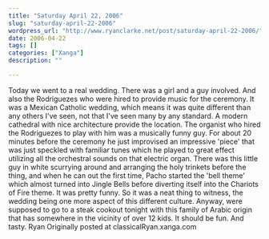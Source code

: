 ```yaml
---
title: "Saturday April 22, 2006"
slug: "saturday-april-22-2006"
wordpress_url: "http://www.ryanclarke.net/post/saturday-april-22-2006/"
date: 2006-04-22
tags: []
categories: ["Xanga"]
description: ""

---
```


Today we went to a real wedding. There was a girl and a guy involved. And also the Rodriguezes who were hired to provide music for the ceremony. It was a Mexican Catholic wedding, which means it was quite different than any others I've seen, not that I've seen many by any standard. A modern cathedral with nice architecture provide the location. The organist who hired the Rodriguezes to play with him was a musically funny guy. For about 20 minutes before the ceremony he just improvised an impressive 'piece' that was just speckled with familiar tunes which he played to great effect utilizing all the orchestral sounds on that electric organ. There was this little guy in white scurrying around and arranging the holy trinkets before the thing, and when he can out the first time, Pacho started the 'bell theme' which almost turned into Jingle Bells before diverting itself into the Chariots of Fire theme. It was pretty funny. So it was a neat thing to witness, the wedding being one more aspect of this different culture.
Anyway, were supposed to go to a steak cookout tonight with this family of Arabic origin that has somewhere in the vicinity of over 12 kids. It should be fun. And tasty.
Ryan
Originally posted at classicalRyan.xanga.com
